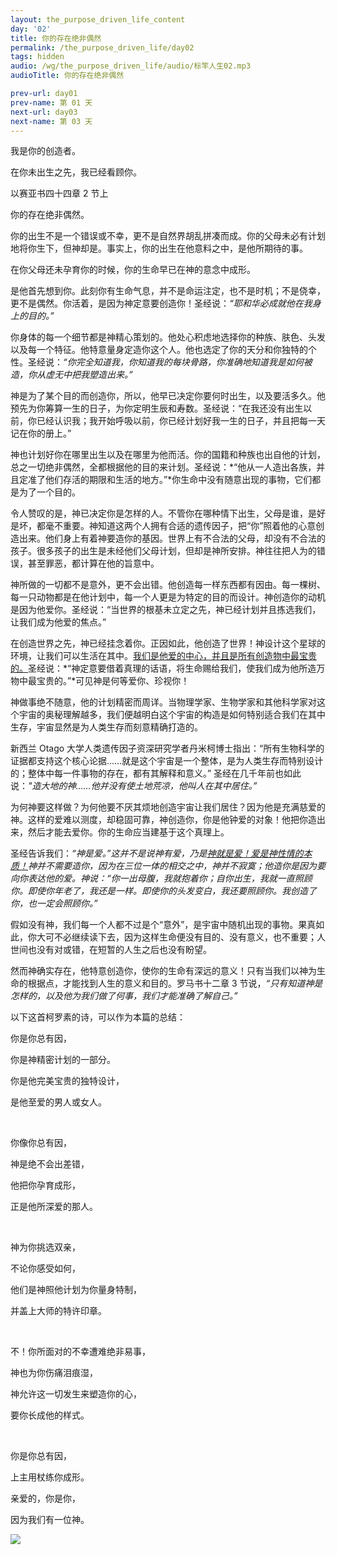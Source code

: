 ```yaml
---
layout: the_purpose_driven_life_content
day: '02'
title: 你的存在绝非偶然
permalink: /the_purpose_driven_life/day02
tags: hidden
audio: /wg/the_purpose_driven_life/audio/标竿人生02.mp3
audioTitle: 你的存在绝非偶然

prev-url: day01
prev-name: 第 01 天
next-url: day03
next-name: 第 03 天 
---
```




<div class="center script">
<p>我是你的创造者。</p>
<p>在你未出生之先，我已经看顾你。</p>
<p class="sp-verse">以赛亚书四十四章 2 节上</p>
</div>
<p class="first">你的存在绝非偶然。</p>

你的出生不是一个错误或不幸，更不是自然界胡乱拼凑而成。你的父母未必有计划地将你生下，但神却是。事实上，你的出生在他意料之中，是他所期待的事。

在你父母还未孕育你的时候，你的生命早已在神的意念中成形。

是他首先想到你。此刻你有生命气息，并不是命运注定，也不是时机；不是侥幸，更不是偶然。你活着，是因为神定意要创造你！圣经说：*“耶和华必成就他在我身上的目的。”*

你身体的每一个细节都是神精心策划的。他处心积虑地选择你的种族、肤色、头发以及每一个特征。他特意量身定造你这个人。他也选定了你的天分和你独特的个性。圣经说：*“你完全知道我，你知道我的每块骨路，你准确地知道我是如何被造，你从虚无中把我塑造出来。”*

神是为了某个目的而创造你，所以，他早已决定你要何时出生，以及要活多久。他预先为你筹算一生的日子，为你定明生辰和寿数。圣经说：“在我还没有出生以前，你已经认识我；我开始呼吸以前，你已经计划好我一生的日子，并且把每一天记在你的册上。”

神也计划好你在哪里出生以及在哪里为他而活。你的国籍和种族也出自他的计划，总之一切绝非偶然，全都根据他的目的来计划。圣经说：*“他从一人造出各族，并且定准了他们存活的期限和生活的地方。”*你生命中没有随意出现的事物，它们都是为了一个目的。

令人赞叹的是，神已决定你是怎样的人。不管你在哪种情下出生，父母是谁，是好是坏，都毫不重要。神知道这两个人拥有合适的遗传因子，把“你”照着他的心意创造出来。他们身上有着神要造你的基因。世界上有不合法的父母，却没有不合法的孩子。很多孩子的出生是未经他们父母计划，但却是神所安排。神往往把人为的错误，甚至罪恶，都计算在他的旨意中。

神所做的一切都不是意外，更不会出错。他创造每一样东西都有因由。每一棵树、每一只动物都是在他计划中，每一个人更是为特定的目的而设计。神创造你的动机是因为他爱你。圣经说：“当世界的根基未立定之先，神已经计划并且拣选我们，让我们成为他爱的焦点。”

在创造世界之先，神已经挂念着你。正因如此，他创造了世界！神设计这个星球的环境，让我们可以生活在其中。<u>我们是他爱的中心，并且是所有创造物中最宝贵的。</u>圣经说：*“神定意要借着真理的话语，将生命赐给我们，使我们成为他所造万物中最宝贵的。”*可见神是何等爱你、珍视你！

神做事绝不随意，他的计划精密而周详。当物理学家、生物学家和其他科学家对这个宇宙的奥秘理解越多，我们便越明白这个宇宙的构造是如何特别适合我们在其中生存，宇宙显然是为人类生存而刻意精确打造的。

新西兰 Otago 大学人类遗传因子资深研究学者丹米柯博士指出：“所有生物科学的证据都支持这个核心论据……就是这个宇宙是一个整体，是为人类生存而特别设计的；整体中每一件事物的存在，都有其解释和意义。” 圣经在几千年前也如此说：*"造大地的神……他并没有使土地荒凉，他叫人在其中居住。”*

为何神要这样做？为何他要不厌其烦地创造宇宙让我们居住？因为他是充满慈爱的神。这样的爱难以测度，却稳固可靠，神创造你，你是他钟爱的对象！他把你造出来，然后才能去爱你。你的生命应当建基于这个真理上。

圣经告诉我们：*“神是爱。”*这并不是说神有爱，乃是<u>神就是爱！爱是神性情的本质！</u>神并不需要造你，因为在三位一体的相交之中，神并不寂寞；他造你是因为要向你表达他的爱。神说：*“你一出母腹，我就抱着你；自你出生，我就一直照顾你。即使你年老了，我还是一样。即使你的头发变白，我还要照顾你。我创造了你，也一定会照顾你。”*

假如没有神，我们每一个人都不过是个“意外”，是宇宙中随机出现的事物。果真如此，你大可不必继续读下去，因为这样生命便没有目的、没有意义，也不重要；人世间也没有对或错，在短暂的人生之后也没有盼望。

然而神确实存在，他特意创造你，使你的生命有深远的意义！只有当我们以神为生命的根据点，才能找到人生的意义和目的。罗马书十二章 3 节说，*“只有知道神是怎样的，以及他为我们做了何事，我们才能准确了解自己。”*

以下这首柯罗素的诗，可以作为本篇的总结：

<div class="center fs-19">
<p>你是你总有因，</p>
<p>你是神精密计划的一部分。</p>
<p>你是他完美宝贵的独特设计，</p>
<p>是他至爱的男人或女人。</p>
<br>
<p>你像你总有因，</p>
<p>神是绝不会出差错，</p>
<p>他把你孕育成形，</p>
<p>正是他所深爱的那人。</p>
<br>
<p>神为你挑选双亲，</p>
<p>不论你感受如何，</p>
<p>他们是神照他计划为你量身特制，</p>
<p>并盖上大师的特许印章。</p>
<br>
<p>不！你所面对的不幸遭难绝非易事，</p>
<p>神也为你伤痛泪痕湿，</p>
<p>神允许这一切发生来塑造你的心，</p>
<p>要你长成他的样式。</p>
<br>
<p>你是你总有因，</p>
<p>上主用杖练你成形。</p>
<p>亲爱的，你是你，</p>
<p>因为我们有一位神。</p>
</div>


<div class="article-img-wrapper">
  <img src="https://typora-1259024198.cos.ap-beijing.myqcloud.com/wg/the_purpose_driven_life/image/day02_card.jpg">
</div>